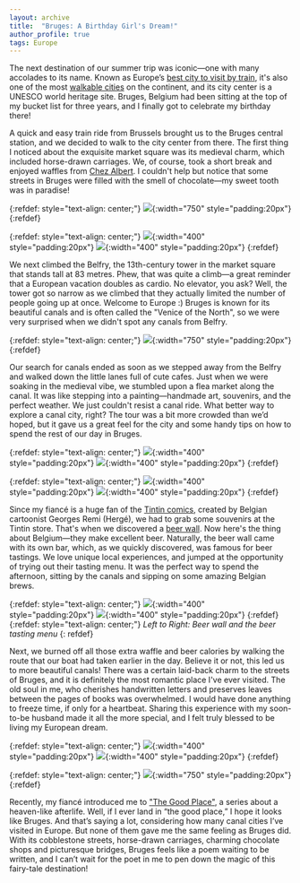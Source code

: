 ```yaml
---
layout: archive
title:  "Bruges: A Birthday Girl's Dream!"
author_profile: true
tags: Europe
---
```


The next destination of our summer trip was iconic—one with many accolades to its name. Known as Europe’s [best city to visit by train](https://metro.co.uk/2024/09/13/enchanting-european-destination-named-best-city-visit-train-21601180/), it's also one of the most [walkable cities](https://www.motel-one.com/en/corporate/press/walkable-cities-study/#:~:text=The%20Top%2020%20Most%20Walkable%20Cities) on the continent, and its city center is a UNESCO world heritage site. Bruges, Belgium had been sitting at the top of my bucket list for three years, and I finally got to celebrate my birthday there!

A quick and easy train ride from Brussels brought us to the Bruges central station, and we decided to walk to the city center from there. The first thing I noticed about the exquisite market square was its medieval charm, which included horse-drawn carriages. We, of course, took a short break and enjoyed waffles from [Chez Albert](https://www.chezalbert.be/). I couldn't help but notice that some streets in Bruges were filled with the smell of chocolate—my sweet tooth was in paradise!

{:refdef: style="text-align: center;"}
![](/images/Bruges3.jpg){:width="750" style="padding:20px"}
{:refdef}

{:refdef: style="text-align: center;"}
![](/images/Bruges1.jpg){:width="400" style="padding:20px"}
![](/images/Bruges2.jpg){:width="400" style="padding:20px"}
{:refdef}

We next climbed the Belfry, the 13th-century tower in the market square that stands tall at 83 metres. Phew, that was quite a climb—a great reminder that a European vacation doubles as cardio. No elevator, you ask? Well, the tower got so narrow as we climbed that they actually limited the number of people going up at once. Welcome to Europe :) Bruges is known for its beautiful canals and is often called the "Venice of the North", so we were very surprised when we didn't spot any canals from Belfry.

{:refdef: style="text-align: center;"}
![](/images/Bruges4.jpg){:width="750" style="padding:20px"}
{:refdef}

Our search for canals ended as soon as we stepped away from the Belfry and walked down the little lanes full of cute cafes. Just when we were soaking in the medieval vibe, we stumbled upon a flea market along the canal. It was like stepping into a painting—handmade art, souvenirs, and the perfect weather. We just couldn't resist a canal ride. What better way to explore a canal city, right? The tour was a bit more crowded than we’d hoped, but it gave us a great feel for the city and some handy tips on how to spend the rest of our day in Bruges.

{:refdef: style="text-align: center;"}
![](/images/Bruges5.jpg){:width="400" style="padding:20px"}
![](/images/Bruges6.jpg){:width="400" style="padding:20px"}
{:refdef}

{:refdef: style="text-align: center;"}
![](/images/Bruges8.jpg){:width="400" style="padding:20px"}
![](/images/Bruges7.jpg){:width="400" style="padding:20px"}
{:refdef}

Since my fiancé is a huge fan of the [Tintin comics](https://en.wikipedia.org/wiki/The_Adventures_of_Tintin), created by Belgian cartoonist Georges Remi (Hergé), we had to grab some souvenirs at the Tintin store. That's when we discovered a [beer wall](https://www.amazingbelgium.be/2015/09/the-beer-wall-of-bruges.html). Now here's the thing about Belgium—they make excellent beer. Naturally, the beer wall came with its own bar, which, as we quickly discovered, was famous for beer tastings. We love unique local experiences, and jumped at the opportunity of trying out their tasting menu. It was the perfect way to spend the afternoon, sitting by the canals and sipping on some amazing Belgian brews. 

{:refdef: style="text-align: center;"}
![](/images/Bruges12.jpg){:width="400" style="padding:20px"}
![](/images/Bruges13.jpg){:width="400" style="padding:20px"}
{:refdef}
{:refdef: style="text-align: center;"}
*Left to Right: Beer wall and the beer tasting menu*
{: refdef}

Next, we burned off all those extra waffle and beer calories by walking the route that our boat had taken earlier in the day. Believe it or not, this led us to more beautiful canals! There was a certain laid-back charm to the streets of Bruges, and it is definitely the most romantic place I've ever visited. The old soul in me, who cherishes handwritten letters and preserves leaves between the pages of books was overwhelmed. I would have done anything to freeze time, if only for a heartbeat. Sharing this experience with my soon-to-be husband made it all the more special, and I felt truly blessed to be living my European dream. 

{:refdef: style="text-align: center;"}
![](/images/Bruges9.jpg){:width="400" style="padding:20px"}
![](/images/Bruges10.jpg){:width="400" style="padding:20px"}
{:refdef}

{:refdef: style="text-align: center;"}
![](/images/Bruges11.jpg){:width="750" style="padding:20px"}
{:refdef}

Recently, my fiancé introduced me to ["The Good Place"](https://en.wikipedia.org/wiki/The_Good_Place), a series about a heaven-like afterlife. Well, if I ever land in “the good place,” I hope it looks like Bruges. And that’s saying a lot, considering how many canal cities I’ve visited in Europe. But none of them gave me the same feeling as Bruges did.  With its cobblestone streets, horse-drawn carriages, charming chocolate shops and picturesque bridges, Bruges feels like a poem waiting to be written, and I can’t wait for the poet in me to pen down the magic of this fairy-tale destination!